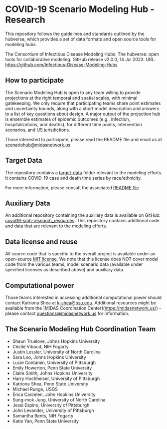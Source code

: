 # COVID-19 Scenario Modeling Hub - Research


This repository follows the guidelines and standards outlined by the hubverse, 
which provides a set of data formats and open source tools for modeling hubs.

The Consortium of Infectious Disease Modeling Hubs. The hubverse: open tools for 
collaborative modeling. GitHub release v2.0.0, 14 Jul 2023. URL: https://github.com/Infectious-Disease-Modeling-Hubs

## How to participate    

The Scenario Modeling Hub is open to any team willing to provide projections
at the right temporal and spatial scales, with minimal gatekeeping. We only 
require that participating teams share point estimates and uncertainty bounds, 
along with a short model description and answers to a list of key questions 
about design. A major output of the projection hub is ensemble estimates of 
epidemic outcomes (e.g., infection, hospitalizations, and deaths), for different
time points, intervention scenarios, and US jurisdictions.

Those interested to participate, please read the README file and email us at 
scenariohub@midasnetwork.us 


## Target Data

The repository contains a [target-data](./target-data/) folder relevant to the modeling efforts.
It contains COVID-19 case and death time series by race/ethnicity. 

For more information, please consult the associated [README file](./target-data/README.md)

## Auxiliary Data

An additional repository containing the auxiliary data is available on GitHub: 
[covid19-smh-research_resources](https://github.com/midas-network/covid19-smh-research_resources).
This repository contains additional code and data that are relevant to the 
modeling efforts. 


## Data license and reuse

All source code that is specific to the overall project is available under an 
open-source [MIT license](https://opensource.org/licenses/MIT). We note that 
this license does NOT cover model code from the various teams, model scenario 
data (available under specified licenses as described above) and auxiliary data.

## Computational power

Those teams interested in accessing additional computational power should 
contact Katriona Shea at k-shea@psu.edu. Additional resources might be available 
from the ]MIDAS Coordination Center](https://midasnetwork.us/) - please 
contact questions@midasnetwork.us for information.

## The Scenario Modeling Hub Coordination Team    

 - Shaun Truelove, Johns Hopkins University
 - Cécile Viboud, NIH Fogarty
 - Justin Lessler, University of North Carolina
 - Sara Loo, Johns Hopkins University
 - Lucie Contamin, University of Pittsburgh
 - Emily Howerton, Penn State University
 - Claire Smith, Johns Hopkins University
 - Harry Hochheiser, University of Pittsburgh
 - Katriona Shea, Penn State University
 - Michael Runge, USGS
 - Erica Carcelen, John Hopkins University
 - Sung-mok Jung, University of North Carolina
 - Jessi Espino, University of Pittsburgh
 - John Levander, University of Pittsburgh
 - Samantha Bents, NIH Fogarty
 - Katie Yan, Penn State University

